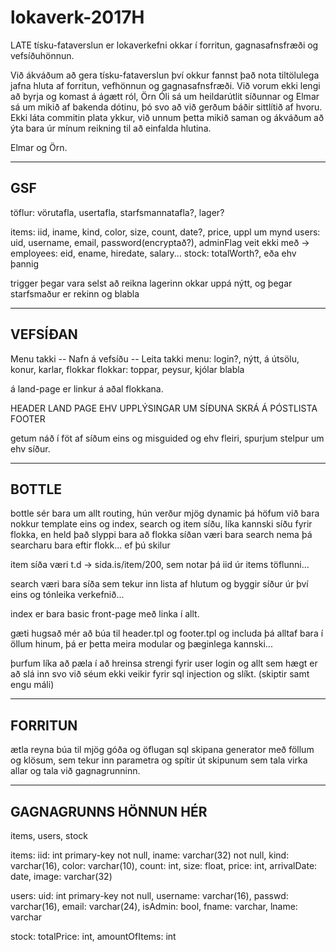 # lokaverk-2017H
LATE tísku-fataverslun er lokaverkefni okkar í forritun, gagnasafnsfræði og vefsíðuhönnun.

Við ákváðum að gera tísku-fataverslun því okkur fannst það nota tiltölulega jafna hluta
af forritun, vefhönnun og gagnasafnsfræði. Við vorum ekki lengi að byrja og komast á ágætt ról, 
Örn Óli sá um heildarútlit síðunnar og Elmar sá um mikið af bakenda dótinu, þó svo að við gerðum báðir
sittlítið af hvoru. Ekki láta commitin plata ykkur, við unnum þetta mikið saman og ákváðum að ýta bara úr
mínum reikning til að einfalda hlutina.

Elmar og Örn.

---
## GSF
töflur: vörutafla, usertafla, starfsmannatafla?, lager?

items: iid, iname, kind, color, size, count, date?, price, uppl um mynd
users: uid, username, email, password(encryptað?), adminFlag
veit ekki með -> employees: eid, ename, hiredate, salary...
stock: totalWorth?, eða ehv þannig

trigger þegar vara selst að reikna lagerinn okkar uppá
nýtt, og þegar starfsmaður er rekinn og blabla

---
## VEFSÍÐAN
Menu takki -- Nafn á vefsíðu -- Leita takki
menu: login?, nýtt, á útsölu, konur, karlar, flokkar
flokkar: toppar, peysur, kjólar blabla

á land-page er linkur á aðal flokkana.

HEADER
LAND PAGE
EHV UPPLÝSINGAR UM SÍÐUNA
SKRÁ Á PÓSTLISTA
FOOTER

getum náð í föt af síðum eins og misguided og ehv
fleiri, spurjum stelpur um ehv síður.

---
## BOTTLE
bottle sér bara um allt routing, hún verður mjög dynamic
þá höfum við bara nokkur template eins og index, search
og item síðu, líka kannski síðu fyrir flokka, en held
það slyppi bara að flokka síðan væri bara search nema
þá searcharu bara eftir flokk... ef þú skilur

item síða væri t.d -> sida.is/item/200, sem notar þá
iid úr items töflunni...

search væri bara síða sem tekur inn lista af hlutum og
byggir síður úr því eins og tónleika verkefnið...

index er bara basic front-page með linka í allt.

gæti hugsað mér að búa til header.tpl og footer.tpl
og includa þá alltaf bara í öllum hinum, þá er þetta
meira modular og þæginlega kannski...

þurfum líka að pæla í að hreinsa strengi fyrir user login
og allt sem hægt er að slá inn svo við séum ekki veikir
fyrir sql injection og slíkt. (skiptir samt engu máli)

---
## FORRITUN
ætla reyna búa til mjög góða og öflugan sql skipana
generator með föllum og klösum, sem tekur inn parametra
og spítir út skipunum sem tala virka allar og tala við
gagnagrunninn.

---
## GAGNAGRUNNS HÖNNUN HÉR
items, users, stock

items: 	iid: int primary-key not null,
	iname: varchar(32) not null,
	kind: varchar(16),
	color: varchar(10),
	count: int,
	size: float,
	price: int,
	arrivalDate: date,
	image: varchar(32)

users:	uid: int primary-key not null,
	username: varchar(16),
	passwd: varchar(16),
	email: varchar(24),
	isAdmin: bool,
	fname: varchar,
	lname: varchar

stock:	totalPrice: int,
	amountOfItems: int
